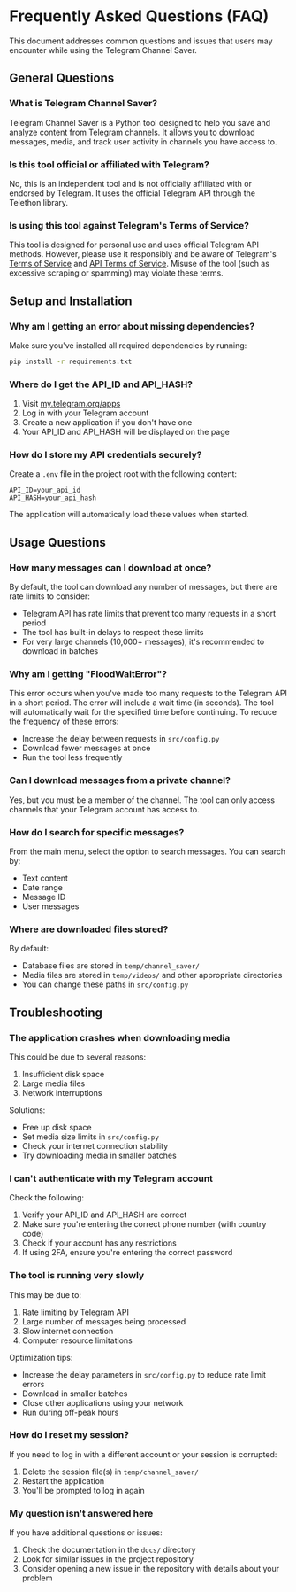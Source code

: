 # Frequently Asked Questions (FAQ)

This document addresses common questions and issues that users may encounter while using the Telegram Channel Saver.

## General Questions

### What is Telegram Channel Saver?

Telegram Channel Saver is a Python tool designed to help you save and analyze content from Telegram channels. It allows you to download messages, media, and track user activity in channels you have access to.

### Is this tool official or affiliated with Telegram?

No, this is an independent tool and is not officially affiliated with or endorsed by Telegram. It uses the official Telegram API through the Telethon library.

### Is using this tool against Telegram's Terms of Service?

This tool is designed for personal use and uses official Telegram API methods. However, please use it responsibly and be aware of Telegram's [Terms of Service](https://telegram.org/tos) and [API Terms of Service](https://core.telegram.org/api/terms). Misuse of the tool (such as excessive scraping or spamming) may violate these terms.

## Setup and Installation

### Why am I getting an error about missing dependencies?

Make sure you've installed all required dependencies by running:
```bash
pip install -r requirements.txt
```

### Where do I get the API_ID and API_HASH?

1. Visit [my.telegram.org/apps](https://my.telegram.org/apps)
2. Log in with your Telegram account
3. Create a new application if you don't have one
4. Your API_ID and API_HASH will be displayed on the page

### How do I store my API credentials securely?

Create a `.env` file in the project root with the following content:
```
API_ID=your_api_id
API_HASH=your_api_hash
```
The application will automatically load these values when started.

## Usage Questions

### How many messages can I download at once?

By default, the tool can download any number of messages, but there are rate limits to consider:
- Telegram API has rate limits that prevent too many requests in a short period
- The tool has built-in delays to respect these limits
- For very large channels (10,000+ messages), it's recommended to download in batches

### Why am I getting "FloodWaitError"?

This error occurs when you've made too many requests to the Telegram API in a short period. The error will include a wait time (in seconds). The tool will automatically wait for the specified time before continuing. To reduce the frequency of these errors:
- Increase the delay between requests in `src/config.py`
- Download fewer messages at once
- Run the tool less frequently

### Can I download messages from a private channel?

Yes, but you must be a member of the channel. The tool can only access channels that your Telegram account has access to.

### How do I search for specific messages?

From the main menu, select the option to search messages. You can search by:
- Text content
- Date range
- Message ID
- User messages

### Where are downloaded files stored?

By default:
- Database files are stored in `temp/channel_saver/`
- Media files are stored in `temp/videos/` and other appropriate directories
- You can change these paths in `src/config.py`

## Troubleshooting

### The application crashes when downloading media

This could be due to several reasons:
1. Insufficient disk space
2. Large media files
3. Network interruptions

Solutions:
- Free up disk space
- Set media size limits in `src/config.py`
- Check your internet connection stability
- Try downloading media in smaller batches

### I can't authenticate with my Telegram account

Check the following:
1. Verify your API_ID and API_HASH are correct
2. Make sure you're entering the correct phone number (with country code)
3. Check if your account has any restrictions
4. If using 2FA, ensure you're entering the correct password

### The tool is running very slowly

This may be due to:
1. Rate limiting by Telegram API
2. Large number of messages being processed
3. Slow internet connection
4. Computer resource limitations

Optimization tips:
- Increase the delay parameters in `src/config.py` to reduce rate limit errors
- Download in smaller batches
- Close other applications using your network
- Run during off-peak hours

### How do I reset my session?

If you need to log in with a different account or your session is corrupted:
1. Delete the session file(s) in `temp/channel_saver/`
2. Restart the application
3. You'll be prompted to log in again

### My question isn't answered here

If you have additional questions or issues:
1. Check the documentation in the `docs/` directory
2. Look for similar issues in the project repository
3. Consider opening a new issue in the repository with details about your problem 